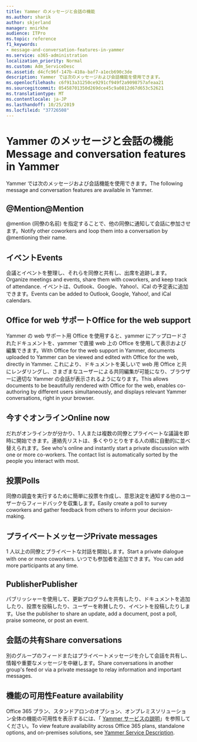 ```yaml
---
title: Yammer のメッセージと会話の機能
ms.author: sharik
author: skjerland
manager: mnirkhe
audience: ITPro
ms.topic: reference
f1_keywords:
- message-and-conversation-features-in-yammer
ms.service: o365-administration
localization_priority: Normal
ms.custom: Adm_ServiceDesc
ms.assetid: d4cfc96f-147b-410a-baf7-a1ecb690c3de
description: Yammer では次のメッセージおよび会話機能を使用できます。
ms.openlocfilehash: c6f913a31250ce9291cf949f2a9098757afeaa21
ms.sourcegitcommit: 05458701350d269dce45c9a0812d67d653c52621
ms.translationtype: MT
ms.contentlocale: ja-JP
ms.lasthandoff: 10/25/2019
ms.locfileid: "37726508"
---
```

# <a name="message-and-conversation-features-in-yammer"></a><span data-ttu-id="0db63-103">Yammer のメッセージと会話の機能</span><span class="sxs-lookup"><span data-stu-id="0db63-103">Message and conversation features in Yammer</span></span>

<span data-ttu-id="0db63-104">Yammer では次のメッセージおよび会話機能を使用できます。</span><span class="sxs-lookup"><span data-stu-id="0db63-104">The following message and conversation features are available in Yammer.</span></span>
  
## <a name="mention"></a><span data-ttu-id="0db63-105">@Mention</span><span class="sxs-lookup"><span data-stu-id="0db63-105">@Mention</span></span>

<span data-ttu-id="0db63-106">@mention (同僚の名前) を指定することで、他の同僚に通知して会話に参加させます。</span><span class="sxs-lookup"><span data-stu-id="0db63-106">Notify other coworkers and loop them into a conversation by @mentioning their name.</span></span>

## <a name="events"></a><span data-ttu-id="0db63-107">イベント</span><span class="sxs-lookup"><span data-stu-id="0db63-107">Events</span></span>

<span data-ttu-id="0db63-108">会議とイベントを整理し、それらを同僚と共有し、出席を追跡します。</span><span class="sxs-lookup"><span data-stu-id="0db63-108">Organize meetings and events, share them with coworkers, and keep track of attendance.</span></span> <span data-ttu-id="0db63-109">イベントは、Outlook、Google、Yahoo!、iCal の予定表に追加できます。</span><span class="sxs-lookup"><span data-stu-id="0db63-109">Events can be added to Outlook, Google, Yahoo!, and iCal calendars.</span></span>
  
## <a name="office-for-the-web-support"></a><span data-ttu-id="0db63-110">Office for web サポート</span><span class="sxs-lookup"><span data-stu-id="0db63-110">Office for the web support</span></span>

<span data-ttu-id="0db63-111">Yammer の web サポート用 Office を使用すると、yammer にアップロードされたドキュメントを、yammer で直接 web 上の Office を使用して表示および編集できます。</span><span class="sxs-lookup"><span data-stu-id="0db63-111">With Office for the web support in Yammer, documents uploaded to Yammer can be viewed and edited with Office for the web, directly in Yammer.</span></span> <span data-ttu-id="0db63-112">これにより、ドキュメントを美しいで web 用 Office と共にレンダリングし、さまざまなユーザーによる共同編集が可能になり、ブラウザーに適切な Yammer の会話が表示されるようになります。</span><span class="sxs-lookup"><span data-stu-id="0db63-112">This allows documents to be beautifully rendered with Office for the web, enables co-authoring by different users simultaneously, and displays relevant Yammer conversations, right in your browser.</span></span>

## <a name="online-now"></a><span data-ttu-id="0db63-113">今すぐオンライン</span><span class="sxs-lookup"><span data-stu-id="0db63-113">Online now</span></span>

<span data-ttu-id="0db63-p103">だれがオンラインかが分かり、1 人または複数の同僚とプライベートな議論を即時に開始できます。連絡先リストは、多くやりとりをする人の順に自動的に並べ替えられます。</span><span class="sxs-lookup"><span data-stu-id="0db63-p103">See who's online and instantly start a private discussion with one or more co-workers. The contact list is automatically sorted by the people you interact with most.</span></span>

## <a name="polls"></a><span data-ttu-id="0db63-116">投票</span><span class="sxs-lookup"><span data-stu-id="0db63-116">Polls</span></span>

<span data-ttu-id="0db63-117">同僚の調査を実行するために簡単に投票を作成し、意思決定を通知する他のユーザーからフィードバックを収集します。</span><span class="sxs-lookup"><span data-stu-id="0db63-117">Easily create a poll to survey coworkers and gather feedback from others to inform your decision-making.</span></span>
  
## <a name="private-messages"></a><span data-ttu-id="0db63-118">プライベートメッセージ</span><span class="sxs-lookup"><span data-stu-id="0db63-118">Private messages</span></span>

<span data-ttu-id="0db63-119">1 人以上の同僚とプライベートな対話を開始します。</span><span class="sxs-lookup"><span data-stu-id="0db63-119">Start a private dialogue with one or more coworkers.</span></span> <span data-ttu-id="0db63-120">いつでも参加者を追加できます。</span><span class="sxs-lookup"><span data-stu-id="0db63-120">You can add more participants at any time.</span></span>

## <a name="publisher"></a><span data-ttu-id="0db63-121">Publisher</span><span class="sxs-lookup"><span data-stu-id="0db63-121">Publisher</span></span>

<span data-ttu-id="0db63-122">パブリッシャーを使用して、更新プログラムを共有したり、ドキュメントを追加したり、投票を投稿したり、ユーザーを称賛したり、イベントを投稿したりします。</span><span class="sxs-lookup"><span data-stu-id="0db63-122">Use the publisher to share an update, add a document, post a poll, praise someone, or post an event.</span></span>
    
## <a name="share-conversations"></a><span data-ttu-id="0db63-123">会話の共有</span><span class="sxs-lookup"><span data-stu-id="0db63-123">Share conversations</span></span>

<span data-ttu-id="0db63-124">別のグループのフィードまたはプライベートメッセージを介して会話を共有し、情報や重要なメッセージを中継します。</span><span class="sxs-lookup"><span data-stu-id="0db63-124">Share conversations in another group's feed or via a private message to relay information and important messages.</span></span>
  
## <a name="feature-availability"></a><span data-ttu-id="0db63-125">機能の可用性</span><span class="sxs-lookup"><span data-stu-id="0db63-125">Feature availability</span></span>

<span data-ttu-id="0db63-126">Office 365 プラン、スタンドアロンのオプション、オンプレミスソリューション全体の機能の可用性を表示するには、「 [Yammer サービスの説明](yammer-service-description.md)」を参照してください。</span><span class="sxs-lookup"><span data-stu-id="0db63-126">To view feature availability across Office 365 plans, standalone options, and on-premises solutions, see [Yammer Service Description](yammer-service-description.md).</span></span>
  